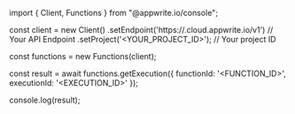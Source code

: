 import { Client, Functions } from "@appwrite.io/console";

const client = new Client()
    .setEndpoint('https://<REGION>.cloud.appwrite.io/v1') // Your API Endpoint
    .setProject('<YOUR_PROJECT_ID>'); // Your project ID

const functions = new Functions(client);

const result = await functions.getExecution({
    functionId: '<FUNCTION_ID>',
    executionId: '<EXECUTION_ID>'
});

console.log(result);
